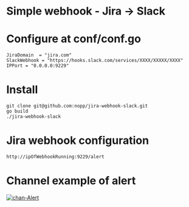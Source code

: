 # Simple webhook - Jira -> Slack

# Configure at conf/conf.go

    JiraDomain  = "jira.com"
    SlackWebhook = "https://hooks.slack.com/services/XXXX/XXXXX/XXXX"
    IPPort = "0.0.0.0:9229"

# Install
    git clone git@github.com:nopp/jira-webhook-slack.git
    go build
    ./jira-webhook-slack

# Jira webhook configuration
    http://ipOfWebhookRunning:9229/alert

# Channel example of alert

<a href="https://imgbb.com/"><img src="https://i.ibb.co/ZSJdKcB/chan-Alert.png" alt="chan-Alert" border="0"></a>
